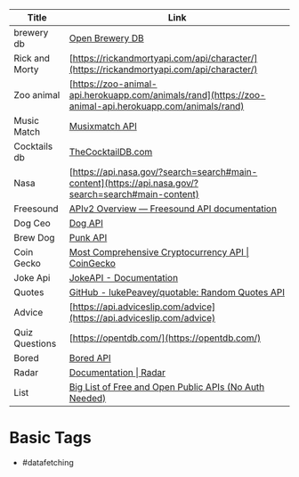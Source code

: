 
|Title|Link|
|---|---|
|brewery db|[Open Brewery DB](https://www.openbrewerydb.org/)|
|Rick and Morty|[](https://rickandmortyapi.com/api/character/)[https://rickandmortyapi.com/api/character/](https://rickandmortyapi.com/api/character/)|
|Zoo animal|[](https://zoo-animal-api.herokuapp.com/animals/rand)[https://zoo-animal-api.herokuapp.com/animals/rand](https://zoo-animal-api.herokuapp.com/animals/rand)|
|Music Match|[Musixmatch API](https://developer.musixmatch.com/)|
|Cocktails db|[TheCocktailDB.com](https://www.thecocktaildb.com/)|
|Nasa|[](https://api.nasa.gov/?search=search#main-content)[https://api.nasa.gov/?search=search#main-content](https://api.nasa.gov/?search=search#main-content)|
|Freesound|[APIv2 Overview — Freesound API documentation](https://freesound.org/docs/api/overview.html)|
|Dog Ceo|[Dog API](https://dog.ceo/dog-api/)|
|Brew Dog|[Punk API](https://punkapi.com/)|
|Coin Gecko|[Most Comprehensive Cryptocurrency API \| CoinGecko](https://www.coingecko.com/en/api)|
|Joke Api|[JokeAPI - Documentation](https://v2.jokeapi.dev/)|
|Quotes|[GitHub - lukePeavey/quotable: Random Quotes API](https://github.com/lukePeavey/quotable)|
|Advice|[](https://api.adviceslip.com/advice)[https://api.adviceslip.com/advice](https://api.adviceslip.com/advice)|
|Quiz Questions|[](https://opentdb.com/)[https://opentdb.com/](https://opentdb.com/)|
|Bored|[Bored API](https://www.boredapi.com/)|
|Radar|[Documentation \| Radar](https://radar.com/documentation/)|
|List|[Big List of Free and Open Public APIs (No Auth Needed)](https://mixedanalytics.com/blog/list-actually-free-open-no-auth-needed-apis/)|

# Basic Tags
- #datafetching
